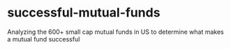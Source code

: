 # successful-mutual-funds
Analyzing the 600+ small cap mutual funds in US to determine what makes a mutual fund successful
